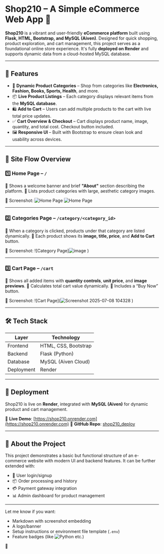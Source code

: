 # Shop210 – A Simple eCommerce Web App 🛒

**Shop210** is a vibrant and user-friendly **eCommerce platform** built using **Flask, HTML, Bootstrap, and MySQL (Aiven)**. Designed for quick shopping, product exploration, and cart management, this project serves as a foundational online store experience. It's fully **deployed on Render** and supports dynamic data from a cloud-hosted MySQL database.

---

## 🌟 Features

* 🏪 **Dynamic Product Categories** – Shop from categories like **Electronics, Fashion, Books, Sports, Health**, and more.
* 📦 **Live Product Listings** – Each category displays relevant items from the **MySQL database**.
* 🛍️ **Add to Cart** – Users can add multiple products to the cart with live total price updates.
* ✅ **Cart Overview & Checkout** – Cart displays product name, image, quantity, and total cost. Checkout button included.
* 🖼️ **Responsive UI** – Built with Bootstrap to ensure clean look and usability across devices.

---

## 📌 Site Flow Overview

### 1️⃣ Home Page – `/`

🔹 Shows a welcome banner and brief **"About"** section describing the platform.
🔹 Lists product categories with large, aesthetic category images.

📸 Screenshot:
![Home Page](![image](https://github.com/user-attachments/assets/4e47b297-4d9c-469d-bf27-3e07a14c6bde)
)
![Home Page](![image](https://github.com/user-attachments/assets/ede4dd4e-564a-4b8e-bb92-c9a2d61ccb09)
)

---

### 2️⃣ Categories Page – `/category/<category_id>`

🔹 When a category is clicked, products under that category are listed dynamically.
🔹 Each product shows its **image, title, price**, and **Add to Cart** button.

📸 Screenshot:
![Category Page]![image](https://github.com/user-attachments/assets/e93ff809-4fdb-4417-8fb7-348990aaf21f)
)

---

### 3️⃣ Cart Page – `/cart`

🔹 Shows all added items with **quantity controls**, **unit price**, and **image previews**.
🔹 Calculates total cart value dynamically.
🔹 Includes a “Buy Now” button.

📸 Screenshot:
![Cart Page](![Screenshot 2025-07-08 104328](https://github.com/user-attachments/assets/4faa7b2e-ff58-4e86-b6fd-e2d0b89cbd3d)
)

---

## 🛠️ Tech Stack

| Layer      | Technology           |
| ---------- | -------------------- |
| Frontend   | HTML, CSS, Bootstrap |
| Backend    | Flask (Python)       |
| Database   | MySQL (Aiven Cloud)  |
| Deployment | Render               |

---

## 🚀 Deployment

Shop210 is live on **Render**, integrated with **MySQL (Aiven)** for dynamic product and cart management.

🔗 **Live Demo**: [https://shop210.onrender.com](https://shop210.onrender.com)
🔗 **GitHub Repo**: [shop210\_deploy](https://github.com/PacifistJACK/shop210_deploy)

---

## 🧠 About the Project

This project demonstrates a basic but functional structure of an e-commerce website with modern UI and backend features. It can be further extended with:

* 🔐 User login/signup
* 📦 Order processing and history
* 💳 Payment gateway integration
* 📊 Admin dashboard for product management

---

Let me know if you want:

* Markdown with screenshot embedding
* A logo/banner
* Setup instructions or environment file template (`.env`)
* Feature badges (like ![Python](https://img.shields.io/badge/Python-3.10-blue) etc.)

🗿
